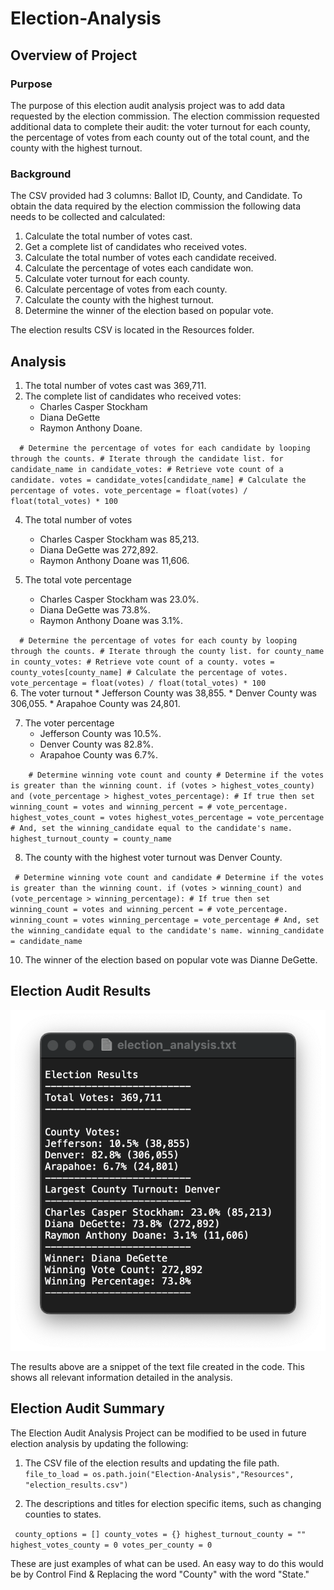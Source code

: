 # Election-Analysis
## Overview of Project
### Purpose
The purpose of this election audit analysis project was to add data requested by the election commission. The election commission requested additional data to complete their audit: the voter turnout for each county, the percentage of votes from each county out of the total count, and the county with the highest turnout.

### Background
The CSV provided had 3 columns: Ballot ID, County, and Candidate. To obtain the data required by the election commission the following data needs to be collected and calculated:

1. Calculate the total number of votes cast.
2. Get a complete list of candidates who received votes.
3. Calculate the total number of votes each candidate received.
4. Calculate the percentage of votes each candidate won.
5. Calculate voter turnout for each county.
6. Calculate percentage of votes from each county.
7. Calculate the county with the highest turnout.
8. Determine the winner of the election based on popular vote.

The election results CSV is located in the Resources folder.

## Analysis
1.  The total number of votes cast was 369,711.
2.  The complete list of candidates who received votes:
    * Charles Casper Stockham
    * Diana DeGette
    * Raymon Anthony Doane.

`   # Determine the percentage of votes for each candidate by looping through the counts.
    # Iterate through the candidate list.
    for candidate_name in candidate_votes:
        # Retrieve vote count of a candidate.
        votes = candidate_votes[candidate_name]
        # Calculate the percentage of votes.
        vote_percentage = float(votes) / float(total_votes) * 100
 `
 
4.  The total number of votes 
    * Charles Casper Stockham was 85,213. 
    * Diana DeGette was 272,892. 
    * Raymon Anthony Doane was 11,606.
    
5.  The total vote percentage
    * Charles Casper Stockham was 23.0%. 
    * Diana DeGette was 73.8%. 
    * Raymon Anthony Doane was 3.1%.

`   # Determine the percentage of votes for each county by looping through the counts.
    # Iterate through the county list.
    for county_name in county_votes:
        # Retrieve vote count of a county.
        votes = county_votes[county_name]
        # Calculate the percentage of votes.
        vote_percentage = float(votes) / float(total_votes) * 100
 `       
6.  The voter turnout
    * Jefferson County was 38,855.
    * Denver County was 306,055.
    * Arapahoe County was 24,801.
    
7.  The voter percentage
    * Jefferson County was 10.5%.
    * Denver County was 82.8%.
    * Arapahoe County was 6.7%.

`     # Determine winning vote count and county
      # Determine if the votes is greater than the winning count.
      if (votes > highest_votes_county) and (vote_percentage > highest_votes_percentage):
          # If true then set winning_count = votes and winning_percent =
          # vote_percentage.
          highest_votes_count = votes
          highest_votes_percentage = vote_percentage
          # And, set the winning_candidate equal to the candidate's name.
          highest_turnout_county = county_name
 `       
 
8.  The county with the highest voter turnout was Denver County.

`  # Determine winning vote count and candidate
      # Determine if the votes is greater than the winning count.
      if (votes > winning_count) and (vote_percentage > winning_percentage):
          # If true then set winning_count = votes and winning_percent =
          # vote_percentage.
          winning_count = votes
          winning_percentage = vote_percentage
          # And, set the winning_candidate equal to the candidate's name.
          winning_candidate = candidate_name
 `         
 
10.  The winner of the election based on popular vote was Dianne DeGette. 

## Election Audit Results
![Election Analysis Results](Analysis/election_analysis.png)

The results above are a snippet of the text file created in the code. This shows all relevant information detailed in the analysis. 

## Election Audit Summary
The Election Audit Analysis Project can be modified to be used in future election analysis by updating the following:

1. The CSV file of the election results and updating the file path.
`file_to_load = os.path.join("Election-Analysis","Resources", "election_results.csv")`

2. The descriptions and titles for election specific items, such as changing counties to states.

`  county_options = []
   county_votes = {}
   highest_turnout_county = ""
   highest_votes_county = 0
   votes_per_county = 0
`

These are just examples of what can be used. An easy way to do this would be by Control Find & Replacing the word "County" with the word "State."
